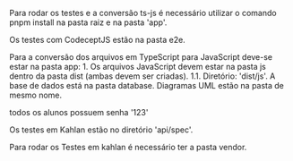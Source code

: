 Para rodar os testes e a conversão ts-js é necessário utilizar o comando pnpm install na pasta raiz e na pasta 'app'.

Os testes com CodeceptJS estão na pasta e2e.

Para a conversão dos arquivos em TypeScript para JavaScript deve-se estar na pasta app:
    1. Os arquivos JavaScript devem estar na pasta js dentro da pasta dist (ambas devem ser criadas).
        1.1. Diretório: 'dist/js'.
A base de dados está na pasta database.
Diagramas UML estão na pasta de mesmo nome.

todos os alunos possuem senha '123'

Os testes em Kahlan estão no diretório 'api/spec'.

Para rodar os Testes em kahlan é necessário ter a pasta vendor.
